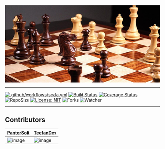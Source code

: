 ![bannerImage](chess_banner.jpeg)

---
[![.github/workflows/scala.yml](https://github.com/PanterSoft/Chess/actions/workflows/scala.yml/badge.svg)](https://github.com/PanterSoft/Chess/actions/workflows/scala.yml)
[![Build Status](https://app.travis-ci.com/PanterSoft/Chess.svg?branch=main)](https://app.travis-ci.com/PanterSoft/Chess)
[![Coverage Status](https://coveralls.io/repos/github/PanterSoft/Chess/badge.svg?branch=main)](https://coveralls.io/github/PanterSoft/Chess?branch=main)
![RepoSize](https://img.shields.io/github/repo-size/PanterSoft/Chess)
[![License: MIT](https://img.shields.io/badge/License-MIT-green.svg)](https://opensource.org/licenses/MI)
![Forks](https://img.shields.io/github/forks/PanterSoft/Chess?color=green&style=social)
![Watcher](https://img.shields.io/github/watchers/PanterSoft/Chess?style=social)

---

## Contributors
| [PanterSoft](https://github.com/PanterSoft)  |  [TeefanDev](https://github.com/TeefanDev) |
|---|---|
| ![image](https://github-readme-streak-stats.herokuapp.com/?user=PanterSoft) | ![image](https://github-readme-streak-stats.herokuapp.com/?user=TeefanDev)  |
